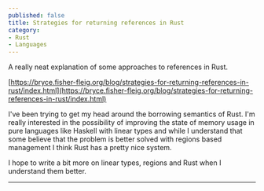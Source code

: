 ```yaml
---
published: false
title: Strategies for returning references in Rust
category:
- Rust
- Languages
---
```


A really neat explanation of some approaches to references in Rust.

[https://bryce.fisher-fleig.org/blog/strategies-for-returning-references-in-rust/index.html](https://bryce.fisher-fleig.org/blog/strategies-for-returning-references-in-rust/index.html)

I've been trying to get my head around the borrowing semantics of Rust. I'm really interested in the possibility of improving the state of memory usage in pure languages like Haskell with linear types and while I understand that some believe that the problem is better solved with regions based management I think Rust has a pretty nice system.

I hope to write a bit more on linear types, regions and Rust when I understand them better.

----
